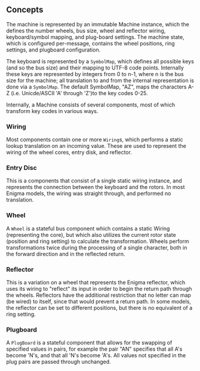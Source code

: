 ## Concepts

The machine is represented by an immutable Machine instance, which the defines the number wheels, bus size, wheel and reflector
wiring, keyboard/symbol mapping, and plug-board settings.  The machine state, which is configured per-message, contains the wheel positions, ring settings, and plugboard configuration.

The keyboard is represented
by a `SymbolMap`, which defines all possible keys (and so the bus size) and their mapping to UTF-8 code points.  Internally these keys
are represented by integers from 0 to n-1, where n is the bus size for the machine; all translation to and from the internal representation
is done via a `SymbolMap`. The default SymbolMap, "AZ", maps the characters A-Z (i.e. Unicde/ASCII 'A' through 'Z')to the key codes 0-25.

Internally, a Machine consists of several components, most of which transform key codes in various ways.

### Wiring

Most components contain one or more `Wiring`s, which performs a static lookup translation on an
incoming value.  These are used to represent the wiring of the wheel cores, entry disk, and
reflector.

### Entry Disc

This is a components that consist of a single static wiring instance, and represents the connection
between the keyboard and the rotors.  In most Enigma models, the wiring was straight through, and performed no translation.

### Wheel

A `Wheel` is a stateful bus component which contains a static Wiring (representing the core), but which also utilizes the current rotor state (position and ring setting) to calculate the transformation. Wheels perform transformations twice during the processing of a single character, both in the forward direction and in the reflected return.

### Reflector

This is a variation on a wheel that represents the Enigma reflector, which uses its wiring to
"reflect" its input in order to begin the return path through the wheels.  Reflectors have
the additional restriction that no letter can map (be wired) to itself, since that would
prevent a return path.  In some models, the reflector can be set to different positions,
but there is no equivalent of a ring setting.

### Plugboard

A `PlugBoard` is a stateful component that allows for the swapping of specified values in pairs,
for example the pair "AN" specifies that all A's become 'N's, and that all 'N's become 'A's. All
values not specified in the plug pairs are passed through unchanged.
